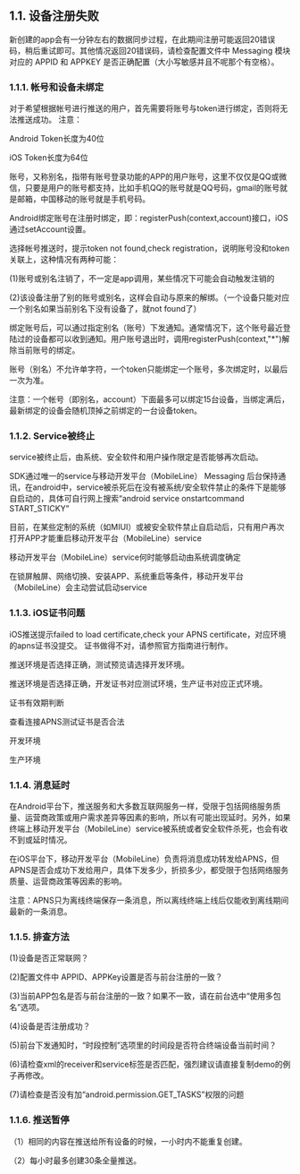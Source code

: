 ## 1.1. 设备注册失败

新创建的app会有一分钟左右的数据同步过程，在此期间注册可能返回20错误码，稍后重试即可。其他情况返回20错误码，请检查配置文件中 Messaging 模块对应的 APPID 和 APPKEY 是否正确配置（大小写敏感并且不呢那个有空格）。

### 1.1.1. 帐号和设备未绑定

对于希望根据帐号进行推送的用户，首先需要将账号与token进行绑定，否则将无法推送成功。
注意：

Android Token长度为40位

iOS Token长度为64位

账号，又称别名，指带有账号登录功能的APP的用户账号，这里不仅仅是QQ或微信，只要是用户的账号都支持，比如手机QQ的账号就是QQ号码，gmail的账号就是邮箱，中国移动的账号就是手机号码。

Android绑定账号在注册时绑定，即：registerPush(context,account)接口，iOS通过setAccount设置。

选择帐号推送时，提示token not found,check registration，说明账号没和token关联上，这种情况有两种可能：

(1)账号或别名注销了，不一定是app调用，某些情况下可能会自动触发注销的

(2)该设备注册了别的账号或别名，这样会自动与原来的解绑。（一个设备只能对应一个别名如果当前别名下没有设备了，就not found了）

绑定账号后，可以通过指定别名（账号）下发通知。通常情况下，这个账号最近登陆过的设备都可以收到通知。用户账号退出时，调用registerPush(context,"*")解除当前账号的绑定。

账号（别名）不允许单字符，一个token只能绑定一个账号，多次绑定时，以最后一次为准。

注意：一个帐号（即别名，account）下面最多可以绑定15台设备，当绑定满后，最新绑定的设备会随机顶掉之前绑定的一台设备token。
### 1.1.2. Service被终止

service被终止后，由系统、安全软件和用户操作限定是否能够再次启动。

SDK通过唯一的service与移动开发平台（MobileLine） Messaging 后台保持通讯，在android中，service被杀死后在没有被系统/安全软件禁止的条件下是能够自启动的，具体可自行网上搜索“android service onstartcommand START_STICKY”

目前，在某些定制的系统（如MIUI）或被安全软件禁止自启动后，只有用户再次打开APP才能重启移动开发平台（MobileLine）service

移动开发平台（MobileLine）service何时能够启动由系统调度确定

在锁屏触屏、网络切换、安装APP、系统重启等条件，移动开发平台（MobileLine）会主动尝试启动service

### 1.1.3. iOS证书问题

iOS推送提示failed to load certificate,check your APNS certificate，对应环境的apns证书没提交。 证书做得不对，请参照官方指南进行制作。

推送环境是否选择正确，测试预览请选择开发环境。

推送环境是否选择正确，开发证书对应测试环境，生产证书对应正式环境。

证书有效期判断



查看连接APNS测试证书是否合法

开发环境

生产环境

### 1.1.4. 消息延时

在Android平台下，推送服务和大多数互联网服务一样，受限于包括网络服务质量、运营商政策或用户需求差异等因素的影响，所以有可能出现延时。另外，如果终端上移动开发平台（MobileLine）service被系统或者安全软件杀死，也会有收不到或延时情况。

在iOS平台下，移动开发平台（MobileLine）负责将消息成功转发给APNS，但APNS是否会成功下发给用户，具体下发多少，折损多少，都受限于包括网络服务质量、运营商政策等因素的影响。

注意：APNS只为离线终端保存一条消息，所以离线终端上线后仅能收到离线期间最新的一条消息。

### 1.1.5. 排查方法

(1)设备是否正常联网？

(2)配置文件中 APPID、APPKey设置是否与前台注册的一致？

(3)当前APP包名是否与前台注册的一致？如果不一致，请在前台选中“使用多包名”选项。

(4)设备是否注册成功？

(5)前台下发通知时，“时段控制”选项里的时间段是否符合终端设备当前时间？

(6)请检查xml的receiver和service标签是否匹配，强烈建议请直接复制demo的例子再修改。

(7)请检查是否没有加“android.permission.GET_TASKS”权限的问题

### 1.1.6. 推送暂停

（1）相同的内容在推送给所有设备的时候，一小时内不能重复创建。

（2）每小时最多创建30条全量推送。
